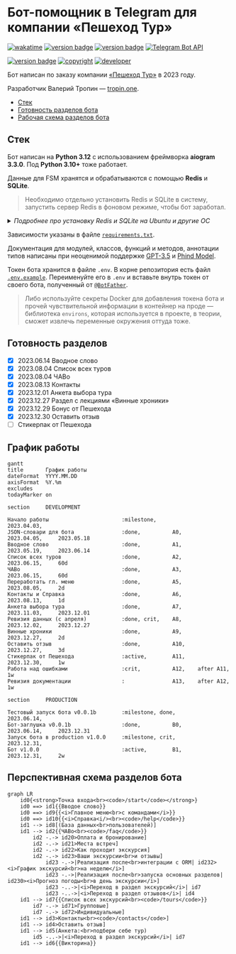 # Бот-помощник в Telegram для компании «Пешеход Тур»

[![wakatime](https://wakatime.com/badge/github/tropintropin/telegram_bot_peshehod_chat.svg)](https://wakatime.com/badge/github/tropintropin/telegram_bot_peshehod_chat)
[![version badge](https://img.shields.io/badge/Python-3.12-blue.svg)](https://www.python.org/)
[![version badge](https://img.shields.io/badge/aiogram-3.3.0-blue.svg)](https://docs.aiogram.dev/en/dev-3.x/)
[![Telegram Bot API](https://img.shields.io/badge/dynamic/json?color=blue&logo=telegram&label=Telegram%20Bot%20API&query=%24.api.version&url=https%3A%2F%2Fraw.githubusercontent.com%2Faiogram%2Faiogram%2Fdev-3.x%2F.butcher%2Fschema%2Fschema.json&style=flat-square)](https://core.telegram.org/bots/api)

[![version badge](https://img.shields.io/badge/Peshehod_Help_Bot-v1.0.0-blue.svg)](https://t.me/peshehod_help_bot)
[![copyright](https://img.shields.io/badge/©_Peshehod_Tour-2023-blue.svg)](https://peshehodtour.ru)
[![developer](https://img.shields.io/badge/Developer-Valery_Tropin-blue.svg)](https://tropin.one)

Бот написан по заказу компании [«Пешеход Тур»](https://peshehodtour.ru) в 2023 году.

Разработчик Валерий Тропин — [tropin.one](https://tropin.one).

<!-- vim-markdown-toc GFM -->

* [Стек](#Стек)
* [Готовность разделов бота](#Готовность-разделов-бота)
* [Рабочая схема разделов бота](#Рабочая-схема-разделов-бота)

<!-- vim-markdown-toc -->

## Стек

Бот написан на **Python 3.12** с использованием фреймворка **aiogram 3.3.0**. Под **Python 3.10+** тоже работает.

Данные для FSM хранятся и обрабатываются с помощью **Redis** и **SQLite**.

> Необходимо отдельно установить Redis и SQLite в систему, запустить сервер Redis в фоновом режиме, чтобы бот заработал.

<details>
<summary><i>Подробнее про установку Redis и SQLite на Ubuntu и другие ОС</i></summary>

Установка [Redis](https://timeweb.cloud/tutorials/redis/ustanovka-i-nastrojka-redis-dlya-raznyh-os)
<br>
`sudo apt install redis`
<br>
`sudo service redis-server restart`
<br>
`redis-cli ping` → если вернул `PONG`, то сервер запущен.

Установка [SQLite](https://timeweb.cloud/tutorials/sqlite/rukovodstvo-po-nastrojke-sqlite)
<br>
`sudo apt install sqlite3`
<br>
`sqlite3 --version`
</details>

Зависимости указаны в файле [`requirements.txt`](requirements.txt).

Документация для модулей, классов, функций и методов, аннотации типов написаны при неоценимой поддержке [GPT-3.5](https://chat.openai.com) и [Phind Model](https://www.phind.com).

Токен бота хранится в файле `.env`. В корне репозитория есть файл [`.env.example`](.env.example). Переименуйте его в `.env`
и вставьте внутрь токен от своего бота, полученный от [`@BotFather`](https://t.me/botfather).

> Либо используйте секреты Docker для добавления токена бота и прочей чувствительной информации в контейнер на проде — библиотека `environs`, которая используется в проекте, в теории, сможет извлечь переменные окружения оттуда тоже.

## Готовность разделов

- [x] 2023.06.14 Вводное слово
- [x] 2023.08.04 Список всех туров
- [x] 2023.08.04 ЧАВо
- [x] 2023.08.13 Контакты
- [x] 2023.12.01 Анкета выбора тура
- [x] 2023.12.27 Раздел с лекциями «Винные хроники»
- [x] 2023.12.29 Бонус от Пешехода
- [x] 2023.12.30 Оставить отзыв
- [ ] Стикерпак от Пешехода

## График работы
```mermaid
gantt
title       График работы
dateFormat  YYYY.MM.DD
axisFormat  %Y.%m
excludes    
todayMarker on

section     DEVELOPMENT

Начало работы                       :milestone,             2023.04.03, 
JSON-словари для бота               :done,          A0,     2023.04.05,     2023.05.18
Вводное слово                       :done,          A1,     2023.05.19,     2023.06.14
Список всех туров                   :done,          A2,     2023.06.15,     60d
ЧАВо                                :done,          A3,     2023.06.15,     60d
Переработать гл. меню               :done,          A5,     2023.08.05,     2d
Контакты и Справка                  :done,          A6,     2023.08.13,     1d
Анкета выбора тура                  :done,          A7,     2023.11.03,     2023.12.01
Ревизия данных (с апреля)           :done, crit,    A8,     2023.12.02,     2023.12.27
Винные хроники                      :done,          A9,     2023.12.27,     2d
Оставить отзыв                      :done,          A10,    2023.12.27,     3d
Стикерпак от Пешехода               :active,        A11,    2023.12.30,     1w
Работа над ошибками                 :crit,          A12,    after A11,      1w
Ревизия документации                :               A13,    after A12,      1w

section     PRODUCTION

Тестовый запуск бота v0.0.1b        :milestone, done,       2023.06.14,
Бот-заглушка v0.0.1b                :done,          B0,     2023.06.14,     2023.12.31
Запуск бота в production v1.0.0     :milestone, crit,       2023.12.31,
Бот v1.0.0                          :active,        B1,     2023.12.31,     2w
```

## Перспективная схема разделов бота

```mermaid
graph LR
    id0{<strong>Точка входа<br><code>/start</code></strong>}
    id0 ==> id1{{Вводое слово}}
    id0 ==> id9{{<i>Главное меню<br>с командами</i>}}
    id0 ==> id10{{<i>Справка<i/><br><code>/help</code>}}
    id1 --> id8[(База данных<br>пользователей)]
    id1 --> id2{{ЧАВо<br><code>/faq</code>}}
        id2 -.-> id20>Оплата и бронирование]
        id2 -.-> id21>Места встреч]
        id2 -.-> id22>Как проходит экскурсия]
        id2 -.-> id23>Ваши экскурсии<br>и отзывы]
            id23 -.->|Реализация после<br>интеграции с ORM| id232><i>График экскурсий<br>на неделю</i>]
            id23 -.->|Реализация после<br>запуска основных разделов| id230><i>Прогноз погоды<br>в день экскурсии</i>]
            id23 -..->|<i>Переход в раздел экскурсий</i>| id7
            id23 -..->|<i>Переход в раздел отзывов</i>| id4
    id1 --> id7{{Список всех экскурсий<br><code>/tours</code>}}
        id7 -.-> id71>Групповые]
        id7 -.-> id72>Индивидуальные]
    id1 --> id3>Контакты<br><code>/contacts</code>]
    id1 --> id4>Оставить отзыв]
    id1 --> id5(Анкета:<br>подбери себе тур)
        id5 -..->|<i>Переход в раздел экскурсий</i>| id7
    id1 --> id6{{Викторина}}
```
